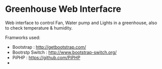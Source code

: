 # Greenhouse Web Interfacre

Web interface to control Fan, Water pump and Lights in a greenhouse, also to check temperature & humidity.

Framworks used:
  - Bootstrap : http://getbootstrap.com/
  - Bootrstp Switch : http://www.bootstrap-switch.org/
  - PiPHP : https://github.com/PiPHP
  - 
